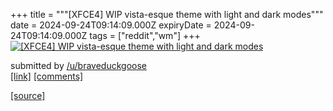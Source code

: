 +++
title = """[XFCE4] WIP vista-esque theme with light and dark modes"""
date = 2024-09-24T09:14:09.000Z
expiryDate = 2024-09-24T09:14:09.000Z
tags = ["reddit","wm"]
+++
[![[XFCE4] WIP vista-esque theme with light and dark modes](https://b.thumbs.redditmedia.com/2js8xivNF77vtsNY4P5vXbQtfC2318mwuvTJJRzCcMU.jpg "[XFCE4] WIP vista-esque theme with light and dark modes")](https://www.reddit.com/r/unixporn/comments/1fo875l/xfce4_wip_vistaesque_theme_with_light_and_dark/)

submitted by [/u/braveduckgoose](https://www.reddit.com/user/braveduckgoose)  
[\[link\]](https://www.reddit.com/gallery/1fo875l) [\[comments\]](https://www.reddit.com/r/unixporn/comments/1fo875l/xfce4_wip_vistaesque_theme_with_light_and_dark/)

[[source]](https://www.reddit.com/r/unixporn/comments/1fo875l/xfce4_wip_vistaesque_theme_with_light_and_dark/)
